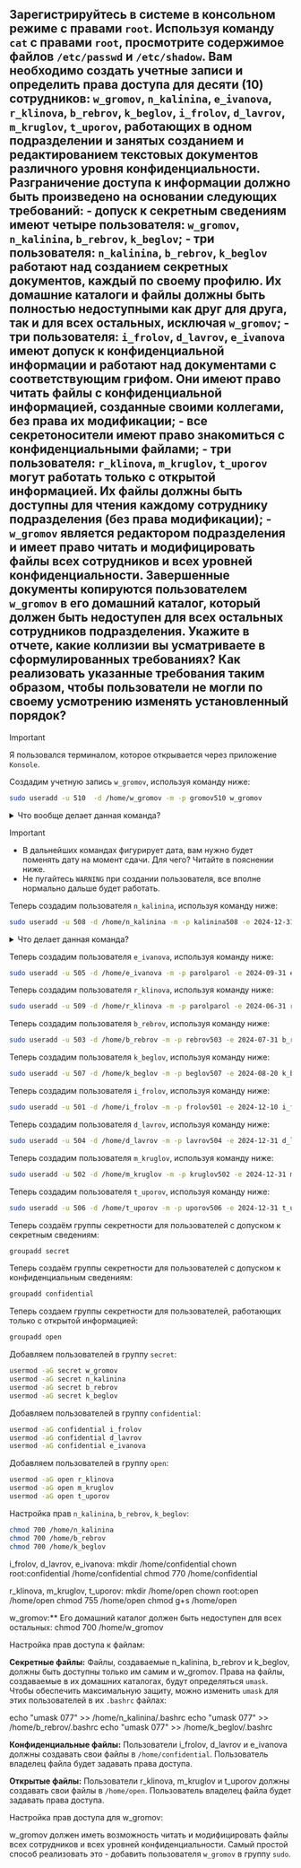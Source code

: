 ## Зарегистрируйтесь в системе в консольном режиме с правами `root`. Используя команду `cat` с правами `root`, просмотрите содержимое файлов `/etc/passwd` и `/etc/shadow`. Вам необходимо создать учетные записи и определить права доступа для десяти (10) сотрудников: `w_gromov`, `n_kalinina`, `e_ivanova`, `r_klinova`, `b_rebrov`, `k_beglov`, `i_frolov`, `d_lavrov`, `m_kruglov`, `t_uporov`, работающих в одном подразделении и занятых созданием и редактированием текстовых документов различного уровня конфиденциальности. Разграничение доступа к информации должно быть произведено на основании следующих требований: - допуск к секретным сведениям имеют четыре пользователя: `w_gromov`, `n_kalinina`, `b_rebrov`, `k_beglov`; - три пользователя: `n_kalinina`, `b_rebrov`, `k_beglov` работают над созданием секретных документов, каждый по своему профилю. Их домашние каталоги и файлы должны быть полностью недоступными как друг для друга, так и для всех остальных, исключая `w_gromov`; - три пользователя: `i_frolov`, `d_lavrov`, `e_ivanova` имеют допуск к конфиденциальной информации и работают над документами с соответствующим грифом. Они имеют право читать файлы с конфиденциальной информацией, созданные своими коллегами, без права их модификации; - все секретоносители имеют право знакомиться с конфиденциальными файлами; - три пользователя: `r_klinova`, `m_kruglov`, `t_uporov` могут работать только с открытой информацией. Их файлы должны быть доступны для чтения каждому сотруднику подразделения (без права модификации); - `w_gromov` является редактором подразделения и имеет право читать и модифицировать файлы всех сотрудников и всех уровней конфиденциальности. Завершенные документы копируются пользователем `w_gromov` в его домашний каталог, который должен быть недоступен для всех остальных сотрудников подразделения. Укажите в отчете, какие коллизии вы усматриваете в сформулированных требованиях? Как реализовать указанные требования таким образом, чтобы пользователи не могли по своему усмотрению изменять установленный порядок?

> [!IMPORTANT]
> Я пользовался терминалом, которое открывается через приложение `Konsole`.

Создадим учетную запись `w_gromov`, используя команду ниже: 

```bash
sudo useradd -u 510  -d /home/w_gromov -m -p gromov510 w_gromov
```

<details>
  <summary>Что вообще делает данная команда?</summary>

Команда `sudo useradd -u 510 -d /home/w_gromov -m -p gromov510 w_gromov` выполняет следующие действия:

- `sudo`: Запускает команду с правами суперпользователя (`root`). Это необходимо для выполнения операций, требующих повышенных привилегий, таких как добавление нового пользователя.
- `useradd`: Это команда для создания нового пользователя в системе.
- `-u 510`: Указывает `UID` (идентификатор пользователя) нового пользователя. В данном случае `UID` будет 510.
- `-d /home/w_gromov`: Указывает домашний каталог для нового пользователя. В данном случае домашний каталог будет `/home/w_gromov`.
- `-m`: Создает домашний каталог, если он не существует. Это означает, что будет создан каталог `/home/w_gromov`.
- `-p gromov510`: Указывает пароль для нового пользователя в зашифрованном виде. Однако, если пароль не зашифрован, это может привести к проблемам с безопасностью. Обычно для установки пароля рекомендуется использовать команду passwd после создания пользователя.
- `w_gromov`: Это имя нового пользователя, который будет создан.

Таким образом, данная команда создает нового пользователя с именем `w_gromov`, `UID 510`, домашним каталогом `/home/w_gromov`, и устанавливает (или пытается установить) пароль `gromov510`.
</details>

> [!IMPORTANT]
> - В дальнейших командах фигурирует дата, вам нужно будет поменять дату на момент сдачи. Для чего? Читайте в пояснении ниже.
> - Не пугайтесь `WARNING` при создании пользователя, все вполне нормально дальше будет работать.  

Теперь создадим пользователя `n_kalinina`, используя команду ниже: 

```bash
sudo useradd -u 508 -d /home/n_kalinina -m -p kalinina508 -e 2024-12-31 n_kalinina
```

<details>
  <summary>Что делает данная команда?</summary>

  Давайте разберем команду `sudo useradd -u 508 -d /home/n_kalinina -m -p kalinina508 -e 2024-12-31 n_kalinina` по частям:
  
  - `sudo`: Запускает команду с правами суперпользователя (root). Это необходимо для выполнения операций, требующих повышенных привилегий, таких как добавление нового пользователя.
  - `useradd`: Это команда для создания нового пользователя в системе.
  - `-u 508`: Указывает `UID` (идентификатор пользователя) нового пользователя. В данном случае `UID` будет 508.
  - `-d /home/n_kalinina`: Указывает домашний каталог для нового пользователя. В данном случае домашний каталог будет `/home/n_kalinina`.
  - `-m`: Создает домашний каталог, если он не существует. Это означает, что будет создан каталог `/home/n_kalinina`.
  - `-p kalinina508`: Указывает пароль для нового пользователя в зашифрованном виде. Однако, как и в предыдущем примере, если пароль не зашифрован, это может привести к проблемам с безопасностью. Обычно для установки пароля рекомендуется использовать команду passwd после создания пользователя.
  - `-e 2024-12-31`: Указывает дату истечения срока действия учетной записи пользователя. В данном случае учетная запись пользователя n_kalinina будет недоступна после 31 декабря 2024 года.
  - `n_kalinina`: Это имя нового пользователя, который будет создан.

Таким образом, данная команда создает нового пользователя с именем `n_kalinina`, `UID 508`, домашним каталогом `/home/n_kalinina`, устанавливает (или пытается установить) пароль `kalinina508`, и задает дату истечения учетной записи на 31 декабря 2024 года.
</details>

Теперь создадим пользователя `e_ivanova`, используя команду ниже: 

```bash
sudo useradd -u 505 -d /home/e_ivanova -m -p parolparol -e 2024-09-31 e_ivanova
```

Теперь создадим пользователя `r_klinova`, используя команду ниже: 

```bash
sudo useradd -u 509 -d /home/r_klinova -m -p parolparol -e 2024-06-31 r_klinova
```

Теперь создадим пользователя `b_rebrov`, используя команду ниже: 

```bash
sudo useradd -u 503 -d /home/b_rebrov -m -p rebrov503 -e 2024-07-31 b_rebrov
```

Теперь создадим пользователя `k_beglov`, используя команду ниже: 

```bash
sudo useradd -u 507 -d /home/k_beglov -m -p beglov507 -e 2024-08-20 k_beglov
```

Теперь создадим пользователя `i_frolov`, используя команду ниже:

```bash
sudo useradd -u 501 -d /home/i_frolov -m -p frolov501 -e 2024-12-10 i_frolov
```

Теперь создадим пользователя `d_lavrov`, используя команду ниже:

```bash
sudo useradd -u 504 -d /home/d_lavrov -m -p lavrov504 -e 2024-12-31 d_lavrov
```

Теперь создадим пользователя `m_kruglov`, используя команду ниже: 

```bash
sudo useradd -u 502 -d /home/m_kruglov -m -p kruglov502 -e 2024-12-31 m_kruglov
```

Теперь создадим пользователя `t_uporov`, используя команду ниже: 

```bash
sudo useradd -u 506 -d /home/t_uporov -m -p uporov506 -e 2024-12-31 t_uporov
```

Теперь создаём группы секретности для пользователей с допуском к секретным сведениям:

```bash
groupadd secret
```

Теперь создаём группы секретности для пользователей с допуском к конфиденциальным сведениям:

```bash
groupadd confidential
```

Теперь создаем группы секретности для пользователей, работающих только с открытой информацией:

```bash
groupadd open
```

Добавляем пользователей в группу `secret`:

```bash
usermod -aG secret w_gromov
usermod -aG secret n_kalinina
usermod -aG secret b_rebrov
usermod -aG secret k_beglov
```

Добавляем пользователей в группу `confidential`:

```bash
usermod -aG confidential i_frolov
usermod -aG confidential d_lavrov
usermod -aG confidential e_ivanova
```

Добавляем пользователей в группу `open`:

```bash
usermod -aG open r_klinova
usermod -aG open m_kruglov
usermod -aG open t_uporov
```

Настройка прав `n_kalinina`, `b_rebrov`, `k_beglov`:

```bash
chmod 700 /home/n_kalinina
chmod 700 /home/b_rebrov
chmod 700 /home/k_beglov
```

i_frolov, d_lavrov, e_ivanova:
mkdir /home/confidential
chown root:confidential /home/confidential
chmod 770 /home/confidential

r_klinova, m_kruglov, t_uporov:
mkdir /home/open
chown root:open /home/open
chmod 755 /home/open
chmod g+s /home/open

w\_gromov:** Его домашний каталог должен быть недоступен для всех остальных:
chmod 700 /home/w_gromov

Настройка прав доступа к файлам:

**Секретные файлы:**
Файлы, создаваемые n\_kalinina, b\_rebrov и k\_beglov, должны быть доступны только им самим и w\_gromov. 
Права на файлы, создаваемые в их домашних каталогах, будут определяться `umask`. Чтобы обеспечить максимальную защиту, 
можно изменить `umask` для этих пользователей в их `.bashrc` файлах:

echo "umask 077" >> /home/n_kalinina/.bashrc
echo "umask 077" >> /home/b_rebrov/.bashrc
echo "umask 077" >> /home/k_beglov/.bashrc

**Конфиденциальные файлы:**
Пользователи i\_frolov, d\_lavrov и e\_ivanova должны создавать свои файлы в `/home/confidential`. 
Пользователь владелец файла будет задавать права доступа.

**Открытые файлы:**
Пользователи r\_klinova, m\_kruglov и t\_uporov должны создавать свои файлы в `/home/open`. 
Пользователь владелец файла будет задавать права доступа.

Настройка прав доступа для w_gromov:

w\_gromov должен иметь возможность читать и модифицировать файлы всех сотрудников и всех уровней конфиденциальности. 
Самый простой способ реализовать это - добавить пользователя `w_gromov` в группу `sudo`.

